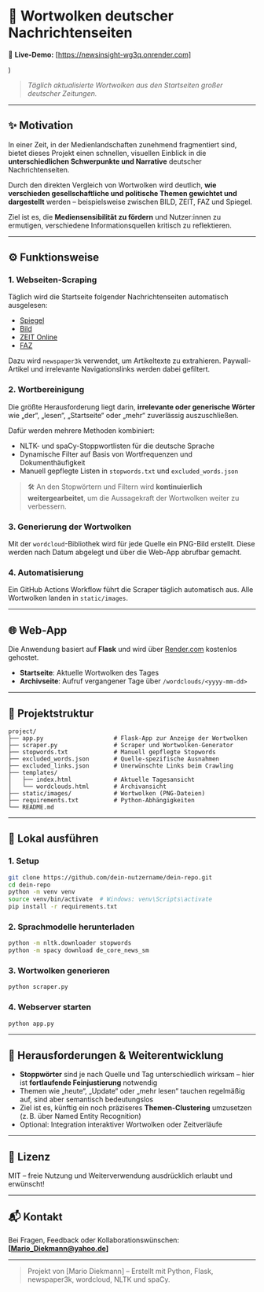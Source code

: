 
# 📰 Wortwolken deutscher Nachrichtenseiten

🔗 **Live-Demo:** [https://newsinsight-wg3q.onrender.com]

)  
> *Täglich aktualisierte Wortwolken aus den Startseiten großer deutscher Zeitungen.*

---

## ✨ Motivation

In einer Zeit, in der Medienlandschaften zunehmend fragmentiert sind, bietet dieses Projekt einen schnellen, visuellen Einblick in die **unterschiedlichen Schwerpunkte und Narrative** deutscher Nachrichtenseiten.

Durch den direkten Vergleich von Wortwolken wird deutlich, **wie verschieden gesellschaftliche und politische Themen gewichtet und dargestellt** werden – beispielsweise zwischen BILD, ZEIT, FAZ und Spiegel.

Ziel ist es, die **Mediensensibilität zu fördern** und Nutzer:innen zu ermutigen, verschiedene Informationsquellen kritisch zu reflektieren.

---

## ⚙️ Funktionsweise

### 1. Webseiten-Scraping
Täglich wird die Startseite folgender Nachrichtenseiten automatisch ausgelesen:

- [Spiegel](https://www.spiegel.de/)
- [Bild](https://www.bild.de/)
- [ZEIT Online](https://www.zeit.de)
- [FAZ](https://www.faz.net/aktuell/)

Dazu wird `newspaper3k` verwendet, um Artikeltexte zu extrahieren. Paywall-Artikel und irrelevante Navigationslinks werden dabei gefiltert.

### 2. Wortbereinigung

Die größte Herausforderung liegt darin, **irrelevante oder generische Wörter** wie „der“, „lesen“, „Startseite“ oder „mehr“ zuverlässig auszuschließen.

Dafür werden mehrere Methoden kombiniert:

- NLTK- und spaCy-Stoppwortlisten für die deutsche Sprache
- Dynamische Filter auf Basis von Wortfrequenzen und Dokumenthäufigkeit
- Manuell gepflegte Listen in `stopwords.txt` und `excluded_words.json`

> 🛠️ An den Stopwörtern und Filtern wird **kontinuierlich weitergearbeitet**, um die Aussagekraft der Wortwolken weiter zu verbessern.

### 3. Generierung der Wortwolken

Mit der `wordcloud`-Bibliothek wird für jede Quelle ein PNG-Bild erstellt. Diese werden nach Datum abgelegt und über die Web-App abrufbar gemacht.

### 4. Automatisierung

Ein GitHub Actions Workflow führt die Scraper täglich automatisch aus. Alle Wortwolken landen in `static/images`.

---

## 🌐 Web-App

Die Anwendung basiert auf **Flask** und wird über [Render.com](https://render.com) kostenlos gehostet.

- **Startseite**: Aktuelle Wortwolken des Tages
- **Archivseite**: Aufruf vergangener Tage über `/wordclouds/<yyyy-mm-dd>`

---

## 📁 Projektstruktur

```
project/
├── app.py                    # Flask-App zur Anzeige der Wortwolken
├── scraper.py                # Scraper und Wortwolken-Generator
├── stopwords.txt             # Manuell gepflegte Stopwords
├── excluded_words.json       # Quelle-spezifische Ausnahmen
├── excluded_links.json       # Unerwünschte Links beim Crawling
├── templates/
│   ├── index.html            # Aktuelle Tagesansicht
│   └── wordclouds.html       # Archivansicht
├── static/images/            # Wortwolken (PNG-Dateien)
├── requirements.txt          # Python-Abhängigkeiten
└── README.md
```

---

## 🚀 Lokal ausführen

### 1. Setup

```bash
git clone https://github.com/dein-nutzername/dein-repo.git
cd dein-repo
python -m venv venv
source venv/bin/activate  # Windows: venv\Scripts\activate
pip install -r requirements.txt
```

### 2. Sprachmodelle herunterladen

```bash
python -m nltk.downloader stopwords
python -m spacy download de_core_news_sm
```

### 3. Wortwolken generieren

```bash
python scraper.py
```

### 4. Webserver starten

```bash
python app.py
```

---

## 🧠 Herausforderungen & Weiterentwicklung

- **Stoppwörter** sind je nach Quelle und Tag unterschiedlich wirksam – hier ist **fortlaufende Feinjustierung** notwendig
- Themen wie „heute“, „Update“ oder „mehr lesen“ tauchen regelmäßig auf, sind aber semantisch bedeutungslos
- Ziel ist es, künftig ein noch präziseres **Themen-Clustering** umzusetzen (z. B. über Named Entity Recognition)
- Optional: Integration interaktiver Wortwolken oder Zeitverläufe

---

## 📜 Lizenz

MIT – freie Nutzung und Weiterverwendung ausdrücklich erlaubt und erwünscht!

---

## 📬 Kontakt

Bei Fragen, Feedback oder Kollaborationswünschen: **[Mario_Diekmann@yahoo.de]**

---

> Projekt von [Mario Diekmann] – Erstellt mit Python, Flask, newspaper3k, wordcloud, NLTK und spaCy.
